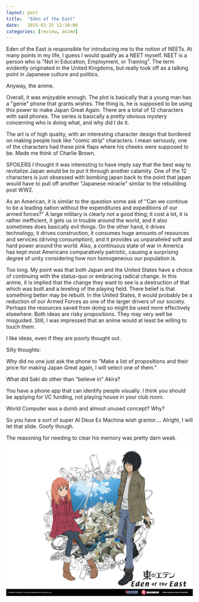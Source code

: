 ```yaml
---
layout: post
title:  "Eden of the East"
date:   2015-03-25 12:30:00
categories: [review, anime]
---
```

Eden of the East is responsible for introducing me to the notion of NEETs. At many points in my life, I guess I would qualify as a NEET myself. NEET is a person who is "Not in Education, Employment, or Training". The term evidently originated in the United Kingdoms, but really took off as a talking point in Japanese culture and politics.

Anyway, the anime.

Overall, it was enjoyable enough. The plot is basically that a young man has a "genie" phone that grants wishes. The thing is, he is supposed to be using this power to make Japan Great Again. There are a total of 12 characters with said phones. The series is basically a pretty obvious mystery concerning who is doing what, and why did I do it.

The art is of high quality, with an interesting character design that bordered on making people look like "comic strip" characters. I mean seriously, one of the characters had these pink flaps where his cheeks were supposed to be. Made me think of Charlie Brown.

SPOILERS
I thought it was interesting to have imply say that the best way to revitalize Japan would be to put it through another calamity. One of the 12 characters is just obsessed with bombing japan back to the point that japan would have to pull off another "Japanese miracle" similar to the rebuilding post WW2.

As an American, it is similar to the question some ask of "Can we continue to be a leading nation without the expenditures and expeditions of our armed forces?" A large military is clearly not a good thing; it cost a lot, it is rather inefficient, it gets us in trouble around the world, and it also sometimes does basically evil things. On the other hand, it drives technology, it drives construction, it consumes huge amounts of resources and services (driving consumption), and it provides us unparalleled soft and hard power around the world. Also, a continuous state of war in America has kept most Americans comparatively patriotic, causing a surprising degree of unity considering how non homogeneous our population is.

Too long. My point was that both Japan and the United States have a choice of continuing with the status-quo or embracing radical change. In this anime, it is implied that the change they want to see is a destruction of that which was built and a leveling of the playing field. There belief is that something better may be rebuilt. In the United States, it would probably be a reduction of our Armed Forces as one of the larger drivers of our society. Perhaps the resources saved from doing so might be used more effectively elsewhere. Both ideas are risky propositions. They may very well be misguided. Still, I was impressed that an anime would at least be willing to touch them.

I like ideas, even if they are poorly thought out.

Silly thoughts:

Why did no one just ask the phone to "Make a list of propositions and their price for making Japan Great again, I will select one of them."

What did Saki do other than "believe in" Akira?

You have a phone app that can identify people visually. I think you should be applying for VC funding, not playing house in your club room.

World Computer was a dumb and almost unused concept? Why?

So you have a sort of super AI Deux Ex Machina wish grantor.... Alright, I will let that slide. Goofy though.

The reasoning for needing to clear his memory was pretty darn weak.

<div class="videos">
<div class="video">
<img src="/assets/eden_of_the_east_466_1280.jpg"/>
</div>
</div>
